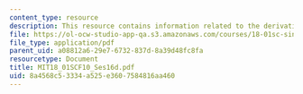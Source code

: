 ```yaml
---
content_type: resource
description: This resource contains information related to the derivative of a^x.
file: https://ol-ocw-studio-app-qa.s3.amazonaws.com/courses/18-01sc-single-variable-calculus-fall-2010/8a4568c53334a525e3607584816aa460_MIT18_01SCF10_Ses16d.pdf
file_type: application/pdf
parent_uid: a08812a6-29e7-6732-837d-8a39d48fc8fa
resourcetype: Document
title: MIT18_01SCF10_Ses16d.pdf
uid: 8a4568c5-3334-a525-e360-7584816aa460
---
```

